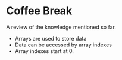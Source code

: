 # Coffee Break

A review of the knowledge mentioned so far.

- Arrays are used to store data
- Data can be accessed by array indexes 
- Array indexes start at 0.  
